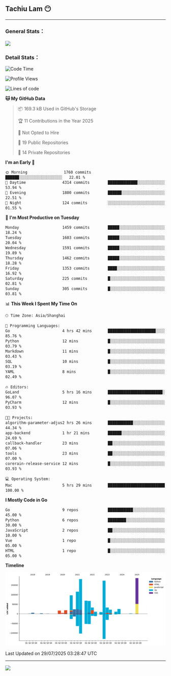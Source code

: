 <h2>Tachiu Lam 😶

---

### General Stats：

<a href="https://github.com/TachiuLam/TachiuLam">
  <img align="center" src="https://github-readme-stats.vercel.app/api?username=tachiulam&show_icons=true&theme=tokyonight&include_all_commits=true&count_private=true" />
</a>

[//]: # (![]&#40;https://github-readme-stats.vercel.app/api/wakatime?username=tachiulam&api_domain=wakapi.einverne.info&bg_color=2D3748&title_color=2F855A&icon_color=2F855A&text_color=ffffff&custom_title=Most%20Used%20Languages&layout=compact&#41;)

### Detail Stats：
<!--START_SECTION:waka-->
![Code Time](http://img.shields.io/badge/Code%20Time-1%2C011%20hrs%2011%20mins-blue)

![Profile Views](http://img.shields.io/badge/Profile%20Views-0-blue)

![Lines of code](https://img.shields.io/badge/From%20Hello%20World%20I%27ve%20Written-1.1%20million%20lines%20of%20code-blue)

**🐱 My GitHub Data** 

> 📦 169.3 kB Used in GitHub's Storage 
 > 
> 🏆 11 Contributions in the Year 2025
 > 
> 🚫 Not Opted to Hire
 > 
> 📜 19 Public Repositories 
 > 
> 🔑 14 Private Repositories 
 > 
**I'm an Early 🐤** 

```text
🌞 Morning                1760 commits        ██████░░░░░░░░░░░░░░░░░░░   22.01 % 
🌆 Daytime                4314 commits        █████████████░░░░░░░░░░░░   53.94 % 
🌃 Evening                1800 commits        ██████░░░░░░░░░░░░░░░░░░░   22.51 % 
🌙 Night                  124 commits         ░░░░░░░░░░░░░░░░░░░░░░░░░   01.55 % 
```
📅 **I'm Most Productive on Tuesday** 

```text
Monday                   1459 commits        █████░░░░░░░░░░░░░░░░░░░░   18.24 % 
Tuesday                  1603 commits        █████░░░░░░░░░░░░░░░░░░░░   20.04 % 
Wednesday                1591 commits        █████░░░░░░░░░░░░░░░░░░░░   19.89 % 
Thursday                 1462 commits        █████░░░░░░░░░░░░░░░░░░░░   18.28 % 
Friday                   1353 commits        ████░░░░░░░░░░░░░░░░░░░░░   16.92 % 
Saturday                 225 commits         █░░░░░░░░░░░░░░░░░░░░░░░░   02.81 % 
Sunday                   305 commits         █░░░░░░░░░░░░░░░░░░░░░░░░   03.81 % 
```


📊 **This Week I Spent My Time On** 

```text
🕑︎ Time Zone: Asia/Shanghai

💬 Programming Languages: 
Go                       4 hrs 42 mins       █████████████████████░░░░   85.76 % 
Python                   12 mins             █░░░░░░░░░░░░░░░░░░░░░░░░   03.79 % 
Markdown                 11 mins             █░░░░░░░░░░░░░░░░░░░░░░░░   03.43 % 
SQL                      10 mins             █░░░░░░░░░░░░░░░░░░░░░░░░   03.19 % 
YAML                     8 mins              █░░░░░░░░░░░░░░░░░░░░░░░░   02.49 % 

🔥 Editors: 
GoLand                   5 hrs 16 mins       ████████████████████████░   96.07 % 
PyCharm                  12 mins             █░░░░░░░░░░░░░░░░░░░░░░░░   03.93 % 

🐱‍💻 Projects: 
algorithm-parameter-adjus2 hrs 26 mins       ███████████░░░░░░░░░░░░░░   44.34 % 
app-backend              1 hr 21 mins        ██████░░░░░░░░░░░░░░░░░░░   24.69 % 
callback-handler         23 mins             ██░░░░░░░░░░░░░░░░░░░░░░░   07.06 % 
tools                    23 mins             ██░░░░░░░░░░░░░░░░░░░░░░░   07.00 % 
corerain-release-service 12 mins             █░░░░░░░░░░░░░░░░░░░░░░░░   03.93 % 

💻 Operating System: 
Mac                      5 hrs 29 mins       █████████████████████████   100.00 % 
```

**I Mostly Code in Go** 

```text
Go                       9 repos             ███████████░░░░░░░░░░░░░░   45.00 % 
Python                   6 repos             ████████░░░░░░░░░░░░░░░░░   30.00 % 
JavaScript               2 repos             ██░░░░░░░░░░░░░░░░░░░░░░░   10.00 % 
Vue                      1 repo              █░░░░░░░░░░░░░░░░░░░░░░░░   05.00 % 
HTML                     1 repo              █░░░░░░░░░░░░░░░░░░░░░░░░   05.00 % 
```



**Timeline**

![Lines of Code chart](https://raw.githubusercontent.com/TachiuLam/TachiuLam/master/assets/bar_graph.png)


 Last Updated on 29/07/2025 03:28:47 UTC
<!--END_SECTION:waka-->

---

<img src="https://imgur.com/rilHVxA.png" />
<!--img align="center" alt="GIF" src="https://raw.githubusercontent.com/TachiuLam/tachiulam/dev/static/img/coding-freak.gif?raw=true" width="420" height="280" />
